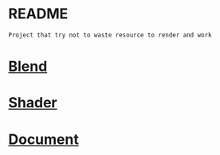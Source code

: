# README
```
Project that try not to waste resource to render and work
```
# [Blend](source/blend)
# [Shader](source/shader)
# [Document](doc)
